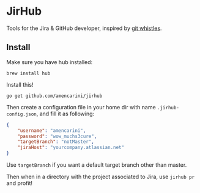 # JirHub

Tools for the Jira & GitHub developer, inspired by [git whistles](https://github.com/mezis/git-whistles).

## Install

Make sure you have hub installed:

```
brew install hub
```

Install this!

```
go get github.com/amencarini/jirhub
```

Then create a configuration file in your home dir with name `.jirhub-config.json`, and fill it as following:

```json
{
	"username": "amencarini",
	"password": "wow_muchs3cure",
	"targetBranch": "notMaster",
	"jiraHost": "yourcompany.atlassian.net"
}
```

Use `targetBranch` if you want a default target branch other than master.

Then when in a directory with the project associated to Jira, use `jirhub pr` and profit!
